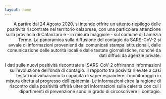 ```yaml
---
layout: home
---
```

<div style="text-align: right">
A partire dal 24 Agosto 2020, si intende offrire un attento riepilogo delle positività riscontrate nel territorio calabrese, con una particolare attenzione sulla provincia di Catanzaro e - in misura maggiore - sul comune di Lamezia Terme. La panoramica sulla diffusione del contagio da SARS-CoV-2 si avvale di informazioni provenienti dai comunicati stampa istituzionali, dalle comunicazione delle autorità locali e dalle testate giornalistiche, nonché da dati diffusi da agenzie private.

I dati sulle nuovi positività riscontrate al SARS-CoV-2 offriranno informazioni sull'evoluzione dell'onda di contagio. Il rapporto tra posività rilevate a casi testati individuaranno la capacità di saper espandere il monitoraggio in misura diretta al progresso dell'epidemia. Le informazioni circa la ragione di riscontro della positività offrirà ulteriori informazioni sulla celerità con cui i dipartimenti di prevenzione sono in grado di circoscrivere il contagio.
</div>
